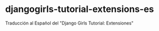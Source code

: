 # djangogirls-tutorial-extensions-es
Traducción al Español del "Django Girls Tutorial: Extensiones"
